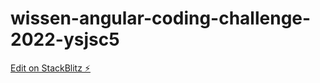 # wissen-angular-coding-challenge-2022-ysjsc5

[Edit on StackBlitz ⚡️](https://stackblitz.com/edit/wissen-angular-coding-challenge-2022-ysjsc5)